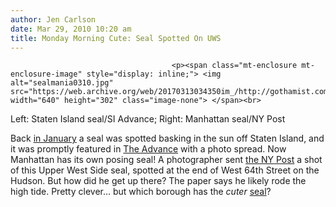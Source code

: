 ```yaml
---
author: Jen Carlson
date: Mar 29, 2010 10:20 am
title: Monday Morning Cute: Seal Spotted On UWS
---
```


	
										<p><span class="mt-enclosure mt-enclosure-image" style="display: inline;"> <img alt="sealmania0310.jpg" src="https://web.archive.org/web/20170313034350im_/http://gothamist.com/attachments/arts_jen/sealmania0310.jpg" width="640" height="302" class="image-none"> </span><br>
<span class="photo_caption">Left: Staten Island seal/SI Advance; Right: Manhattan seal/NY Post</span></p>

<p>Back <a href="https://web.archive.org/web/20170313034350/http://gothamist.com/2010/01/27/this_seal_may_be_shedding_staten_is.php">in January</a> a seal was spotted basking in the sun off Staten Island, and it was promptly featured in <a href="https://web.archive.org/web/20170313034350/http://www.silive.com/southshore/index.ssf/2010/01/seals_in_annadale.html">The Advance</a> with a photo spread. Now Manhattan has its own posing seal! A photographer sent <a href="https://web.archive.org/web/20170313034350/http://www.nypost.com/p/news/local/manhattan/west_side_art_of_the_seal_XUrLpYOKTLoxHdCc55xK8N">the NY Post</a> a shot of this Upper West Side seal, spotted at the end of West 64th Street on the Hudson. But how did he get up there? The paper says he likely rode the high tide. Pretty clever... but which borough has the <em>cuter</em> <a href="https://web.archive.org/web/20170313034350/http://gothamist.com/tags/seal">seal</a>?</p>					
										
									
				
